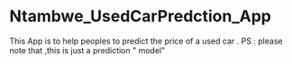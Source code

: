 # Ntambwe_UsedCarPredction_App
This App is to help peoples to predict the price of a used car . PS : please note that  ,this is  just a prediction " model"
